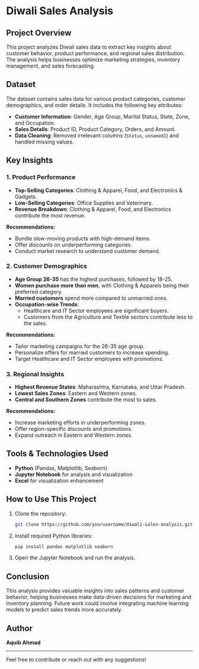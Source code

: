 # Diwali Sales Analysis

## Project Overview
This project analyzes Diwali sales data to extract key insights about customer behavior, product performance, and regional sales distribution. The analysis helps businesses optimize marketing strategies, inventory management, and sales forecasting.

## Dataset
The dataset contains sales data for various product categories, customer demographics, and order details. It includes the following key attributes:
- **Customer Information**: Gender, Age Group, Marital Status, State, Zone, and Occupation.
- **Sales Details**: Product ID, Product Category, Orders, and Amount.
- **Data Cleaning**: Removed irrelevant columns (`Status`, `unnamed1`) and handled missing values.

## Key Insights
### 1. Product Performance
- **Top-Selling Categories**: Clothing & Apparel, Food, and Electronics & Gadgets.
- **Low-Selling Categories**: Office Supplies and Veterinary.
- **Revenue Breakdown**: Clothing & Apparel, Food, and Electronics contribute the most revenue.

**Recommendations:**
- Bundle slow-moving products with high-demand items.
- Offer discounts on underperforming categories.
- Conduct market research to understand customer demand.

### 2. Customer Demographics
- **Age Group 26-35** has the highest purchases, followed by 18-25.
- **Women purchase more than men**, with Clothing & Apparels being their preferred category.
- **Married customers** spend more compared to unmarried ones.
- **Occupation-wise Trends**:
  - Healthcare and IT Sector employees are significant buyers.
  - Customers from the Agriculture and Textile sectors contribute less to the sales.

**Recommendations:**
- Tailor marketing campaigns for the 26-35 age group.
- Personalize offers for married customers to increase spending.
- Target Healthcare and IT Sector employees with promotions.

### 3. Regional Insights
- **Highest Revenue States**: Maharashtra, Karnataka, and Uttar Pradesh.
- **Lowest Sales Zones**: Eastern and Western zones.
- **Central and Southern Zones** contribute the most to sales.

**Recommendations:**
- Increase marketing efforts in underperforming zones.
- Offer region-specific discounts and promotions.
- Expand outreach in Eastern and Western zones.


## Tools & Technologies Used
- **Python** (Pandas, Matplotlib, Seaborn)
- **Jupyter Notebook** for analysis and visualization
- **Excel** for visualization enhancement

## How to Use This Project
1. Clone the repository:
   ```sh
   git clone https://github.com/yourusername/diwali-sales-analysis.git
   ```
2. Install required Python libraries:
   ```sh
   pip install pandas matplotlib seaborn
   ```
3. Open the Jupyter Notebook and run the analysis.

## Conclusion
This analysis provides valuable insights into sales patterns and customer behavior, helping businesses make data-driven decisions for marketing and inventory planning. Future work could involve integrating machine learning models to predict sales trends more accurately.

## Author
**Aquib Ahmad**

---
Feel free to contribute or reach out with any suggestions!

